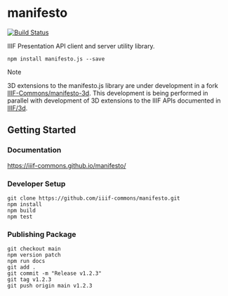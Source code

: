 # manifesto

[![Build Status](https://github.com/IIIF-Commons/manifesto/actions/workflows/build-test.yml/badge.svg?branch=main)](https://github.com/IIIF-Commons/manifesto/actions/workflows/build-test.yml)

IIIF Presentation API client and server utility library.

    npm install manifesto.js --save

> [!NOTE]
> 3D extensions to the manifesto.js library are under development in a fork [IIIF-Commons/manifesto-3d](https://github.com/IIIF-Commons/manifesto-3d).
> This development is being performed in parallel with development of 3D extensions to the IIIF APIs documented in [IIIF/3d](https://github.com/IIIF/3d).


## Getting Started

### Documentation

https://iiif-commons.github.io/manifesto/

### Developer Setup

    git clone https://github.com/iiif-commons/manifesto.git
    npm install
    npm build
    npm test

### Publishing Package

    git checkout main
    npm version patch
    npm run docs
    git add .
    git commit -m "Release v1.2.3"
    git tag v1.2.3
    git push origin main v1.2.3
